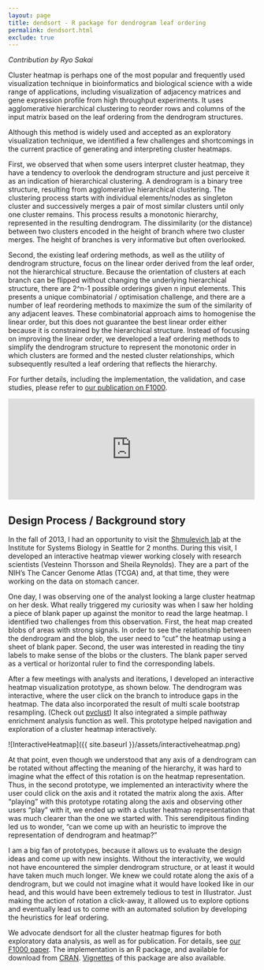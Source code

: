 ```yaml
---
layout: page
title: dendsort - R package for dendrogram leaf ordering
permalink: dendsort.html
exclude: true
---
```

*Contribution by Ryo Sakai*

Cluster heatmap is perhaps one of the most popular and frequently used visualization technique in bioinformatics and biological science with a wide range of applications, including visualization of adjacency matrices and gene expression profile from high throughput experiments. It uses agglomerative hierarchical clustering to reorder rows and columns of the input matrix based on the leaf ordering from the dendrogram structures.

Although this method is widely used and accepted as an exploratory visualization technique, we identified a few challenges and shortcomings in the current practice of generating and interpreting cluster heatmaps.

First, we observed that when some users interpret cluster heatmap, they have a tendency to overlook the dendrogram structure and just perceive it as an indication of hierarchical clustering. A dendrogram is a binary tree structure, resulting from agglomerative hierarchical clustering.  The clustering process starts with individual elements/nodes as singleton cluster and successively merges a pair of most similar clusters until only one cluster remains.  This process results a monotonic hierarchy, represented in the resulting dendrogram. The dissimilarity (or the distance) between two clusters encoded in the height of branch where two cluster merges.  The height of branches is very informative but often overlooked.

Second, the existing leaf ordering methods, as well as the utility of dendrogram structure, focus on the linear order derived from the leaf order, not the hierarchical structure. Because the orientation of clusters at each branch can be flipped without changing the underlying hierarchical structure, there are 2^n-1 possible orderings given n input elements. This presents a unique combinatorial / optimisation challenge, and there are a number of leaf reordering methods to maximize the sum of the similarity of any adjacent leaves. These combinatorial approach aims to homogenise the linear order, but this does not guarantee the best linear order either because it is constrained by the hierarchical structure. Instead of focusing on improving the linear order, we developed a leaf ordering methods to simplify the dendrogram structure to represent the monotonic order in which clusters are formed and the nested cluster relationships, which subsequently resulted a leaf ordering that reflects the hierarchy.

For further details, including the implementation, the validation, and case studies, please refer to [our publication on F1000](http://f1000research.com/articles/3-177/v1).

<iframe src="https://player.vimeo.com/video/143830598" width="500" height="205" frameborder="0" webkitallowfullscreen mozallowfullscreen allowfullscreen></iframe>

## Design Process / Background story

In the fall of 2013, I had an opportunity to visit the [Shmulevich lab](https://www.systemsbiology.org/shmulevich-group) at the Institute for Systems Biology in Seattle for 2 months. During this visit, I developed an interactive heatmap viewer working closely with research scientists (Vesteinn Thorsson and Sheila Reynolds).  They are a part of the NIH’s The Cancer Genome Atlas (TCGA) and, at that time, they were working on the data on stomach cancer.

One day, I was observing one of the analyst looking a large cluster heatmap on her desk. What really triggered my curiosity was when I saw her holding a piece of blank paper up against the monitor to read the large heatmap. I identified two challenges from this observation. First, the heat map created blobs of areas with strong signals. In order to see the relationship between the dendrogram and the blob, the user need to “cut” the heatmap using a sheet of blank paper.  Second, the user was interested in reading the tiny labels to make sense of the blobs or the clusters.  The blank paper served as a vertical or horizontal ruler to find the corresponding labels.

After a few meetings with analysts and iterations, I developed an interactive heatmap visualization prototype, as shown below.  The dendrogram was interactive, where the user click on the branch to introduce gaps in the heatmap.  The data also incorporated the result of multi scale bootstrap resampling. (Check out [pvclust](http://www.sigmath.es.osaka-u.ac.jp/shimo-lab/prog/pvclust/))  It also integrated a simple pathway enrichment analysis function as well. This prototype helped navigation and exploration of a cluster heatmap interactively.

![InteractiveHeatmap]({{ site.baseurl }}/assets/interactiveheatmap.png)

At that point, even though we understood that any axis of a dendrogram can be rotated without affecting the meaning of the hierarchy, it was hard to imagine what the effect of this rotation is on the heatmap representation. Thus, in the second prototype, we implemented an interactivity where the user could click on the axis and it rotated the matrix along the axis.  After “playing” with this prototype rotating along the axis and observing other users “play” with it, we ended up with a cluster heatmap representation that was much clearer than the one we started with. This serendipitous finding led us to wonder, “can we come up with an heuristic to improve the representation of dendrogram and heatmap?”

I am a big fan of prototypes, because it allows us to evaluate the design ideas and come up with new insights. Without the interactivity, we would not have encountered the simpler dendrogram structure, or at least it would have taken much much longer.  We knew we could rotate along the axis of a dendrogram, but we could not imagine what it would have looked like in  our head, and this would have been extremely tedious to test in Illustrator. Just making the action of rotation a click-away, it allowed us to explore options and eventually lead us to come with an automated solution by developing the heuristics for leaf ordering.

We advocate dendsort for all the cluster heatmap figures for both exploratory data analysis, as well as for publication.  For details, see [our F1000 paper](http://f1000research.com/articles/3-177/v1). The implementation is an R package, and available for download from [CRAN](http://cran.r-project.org/web/packages/dendsort/index.html).  [Vignettes](http://cran.r-project.org/web/packages/dendsort/vignettes/example_figures.html) of this package are also available.
